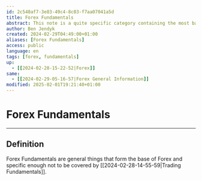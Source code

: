 ```yaml
---
id: 2c540af7-3e83-49c4-8c03-f7aa07041a5d
title: Forex Fundamentals
abstract: This note is a quite specific category containing the most basic aspects of forex, unique to the financial market and thus not covered by the broader category on trading fundamentals.
author: Ben Jendyk
created: 2024-02-29T04:49:00+01:00
aliases: [Forex Fundamentals]
access: public
language: en
tags: [forex, fundamentals]
up:
  - [[2024-02-28-15-22-52|Forex]]
same:
  - [[2024-02-29-05-16-57|Forex General Information]]
modified: 2025-02-01T19:21:40+01:00
---
```


# Forex Fundamentals

---

## Definition

Forex Fundamentals are general things that form the base of Forex and specific enough not to be covered by [[2024-02-28-14-55-59|Trading Fundamentals]].
